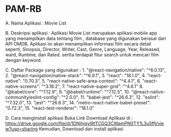 # PAM-RB

A. Nama Aplikasi : Movie List

B. Deskripsi aplikasi : Aplikasi Movie List merupakan aplikasi mobile app yang menampilkan data tentang film , database yang digunakan berasal dari API OMDB. Aplikasi ini akan menampilkan informasi film secara detail seperti, Sinopsis, Director, Writer, Cast, Genre, Language, Year, Released, ward, Runtime, dan Rated. sertta terdapat fitur search untuk mencari film dengan keyword.

C. Daftar Package yang digunakan :
    1. "@react-navigation/native": "^6.0.13",
    2. "@react-navigation/native-stack": "^6.9.1",
    3. "react": "18.1.0",
    4. "react-native": "0.70.3",
    5. "react-native-safe-area-context": "^4.4.1",
    6. "react-native-screens": "^3.18.2",
    7. "react-native-super-grid": "^4.6.1"
    8. "@babel/core": "^7.12.9",
    9. "@babel/runtime": "^7.12.5",
    10. "@react-native-community/eslint-config": "^2.0.0",
    11. "babel-jest": "^26.6.3",
    12. "eslint": "^7.32.0",
    13. "jest": "^26.6.3",
    14. "metro-react-native-babel-preset": "0.72.3",
    15. "react-test-renderer": "18.1.0"

D. Cara menginstall aplikasi
      Buka Link Download Aplikasi di : https://drive.google.com/file/d/1DNjhjqyl9tTCGQ3CWamPN0TY1L3u5ffj/view?usp=sharing
      Kemudian, Download dan install aplikasi
